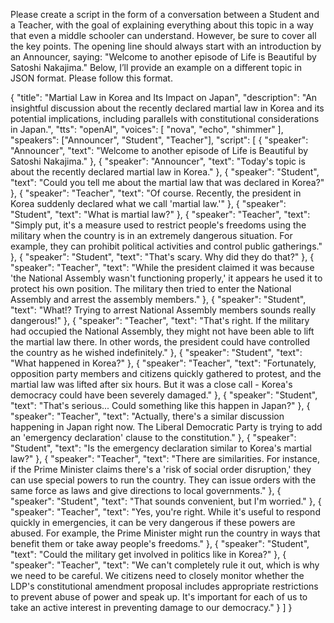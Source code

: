 Please create a script in the form of a conversation between a Student and a Teacher, with the goal of explaining everything about this topic in a way that even a middle schooler can understand. However, be sure to cover all the key points. The opening line should always start with an introduction by an Announcer, saying:
"Welcome to another episode of Life is Beautiful by Satoshi Nakajima."
Below, I’ll provide an example on a different topic in JSON format. Please follow this format.

{
  "title": "Martial Law in Korea and Its Impact on Japan",
  "description": "An insightful discussion about the recently declared martial law in Korea and its potential implications, including parallels with constitutional considerations in Japan.",
  "tts": "openAI",
  "voices": [
    "nova",
    "echo",
    "shimmer"
  ],
  "speakers": ["Announcer", "Student", "Teacher"],
  "script": [
    {
      "speaker": "Announcer",
      "text": "Welcome to another episode of Life is Beautiful by Satoshi Nakajima."
    },
    {
      "speaker": "Announcer",
      "text": "Today's topic is about the recently declared martial law in Korea."
    },
    {
      "speaker": "Student",
      "text": "Could you tell me about the martial law that was declared in Korea?"
    },
    {
      "speaker": "Teacher",
      "text": "Of course. Recently, the president in Korea suddenly declared what we call 'martial law.'"
    },
    {
      "speaker": "Student",
      "text": "What is martial law?"
    },
    {
      "speaker": "Teacher",
      "text": "Simply put, it's a measure used to restrict people's freedoms using the military when the country is in an extremely dangerous situation. For example, they can prohibit political activities and control public gatherings."
    },
    {
      "speaker": "Student",
      "text": "That's scary. Why did they do that?"
    },
    {
      "speaker": "Teacher",
      "text": "While the president claimed it was because 'the National Assembly wasn't functioning properly,' it appears he used it to protect his own position. The military then tried to enter the National Assembly and arrest the assembly members."
    },
    {
      "speaker": "Student",
      "text": "What!? Trying to arrest National Assembly members sounds really dangerous!"
    },
    {
      "speaker": "Teacher",
      "text": "That's right. If the military had occupied the National Assembly, they might not have been able to lift the martial law there. In other words, the president could have controlled the country as he wished indefinitely."
    },
    {
      "speaker": "Student",
      "text": "What happened in Korea?"
    },
    {
      "speaker": "Teacher",
      "text": "Fortunately, opposition party members and citizens quickly gathered to protest, and the martial law was lifted after six hours. But it was a close call - Korea's democracy could have been severely damaged."
    },
    {
      "speaker": "Student",
      "text": "That's serious... Could something like this happen in Japan?"
    },
    {
      "speaker": "Teacher",
      "text": "Actually, there's a similar discussion happening in Japan right now. The Liberal Democratic Party is trying to add an 'emergency declaration' clause to the constitution."
    },
    {
      "speaker": "Student",
      "text": "Is the emergency declaration similar to Korea's martial law?"
    },
    {
      "speaker": "Teacher",
      "text": "There are similarities. For instance, if the Prime Minister claims there's a 'risk of social order disruption,' they can use special powers to run the country. They can issue orders with the same force as laws and give directions to local governments."
    },
    {
      "speaker": "Student",
      "text": "That sounds convenient, but I'm worried."
    },
    {
      "speaker": "Teacher",
      "text": "Yes, you're right. While it's useful to respond quickly in emergencies, it can be very dangerous if these powers are abused. For example, the Prime Minister might run the country in ways that benefit them or take away people's freedoms."
    },
    {
      "speaker": "Student",
      "text": "Could the military get involved in politics like in Korea?"
    },
    {
      "speaker": "Teacher",
      "text": "We can't completely rule it out, which is why we need to be careful. We citizens need to closely monitor whether the LDP's constitutional amendment proposal includes appropriate restrictions to prevent abuse of power and speak up. It's important for each of us to take an active interest in preventing damage to our democracy."
    }
  ]
}